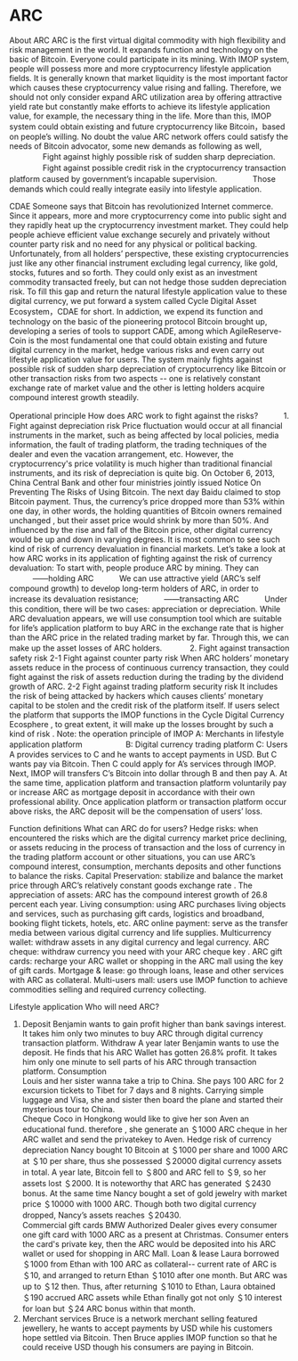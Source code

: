 ARC
===

About ARC
ARC is the first virtual digital commodity with high flexibility and risk management in the world. It expands function and technology on the basic of Bitcoin. Everyone could participate in its mining. With IMOP system, people will possess more and more cryptocurrency lifestyle application fields. It is generally known that market liquidity is the most important factor which causes these cryptocurrency value rising and falling. Therefore, we should not only consider expand ARC utilization area by offering attractive yield rate but constantly make efforts to achieve its lifestyle application value, for example, the necessary thing in the life. More than this, IMOP system could obtain existing and future cryptocurrency like Bitcoin，based on people’s willing. 
No doubt the value ARC network offers could satisfy the needs of Bitcoin advocator, some new demands as following as well, 
　　　　 Fight against highly possible risk of sudden sharp depreciation.
　　　　 Fight against possible credit risk in the cryptocurrency transaction platform caused by government’s incapable supervision.
　　　　 Those demands which could really integrate easily into lifestyle 
        application. 

CDAE 
Someone says that Bitcoin has revolutionized Internet commerce. Since it appears, more and more cryptocurrency come into public sight and they rapidly heat up the cryptocurrency investment market. They could help people achieve efficient value exchange securely and privately without counter party risk and no need for any physical or political backing. 
Unfortunately, from all holders’ perspective, these existing crypto­currencies just like any other financial instrument excluding legal currency, like gold, stocks, futures and so forth. They could only exist as an investment commodity transacted freely, but can not hedge those sudden depreciation risk. To fill this gap and return the natural lifestyle application value to these digital currency, we put forward a system called Cycle Digital Asset Ecosystem，CDAE for short. In addiction, we expend its function and technology on the basic of the pioneering protocol Bitcoin brought up, developing a series of tools to support CADE, among which AgileReserve-Coin is the most fundamental one that could obtain existing and future digital currency in the market, hedge various risks and even carry out lifestyle application value for users. The system mainly fights against possible risk of sudden sharp depreciation of cryptocurrency like Bitcoin or other transaction risks from two aspects -- one is relatively constant exchange rate of market value and the other is letting holders acquire compound interest growth steadily.

Operational principle 
How does ARC work to fight against the risks?
　　　1. Fight against depreciation risk
Price fluctuation would occur at all financial instruments in the market, such as being affected by local policies, media information, the fault of trading platform, the trading techniques of the dealer and even the vacation arrangement, etc. However, the cryptocurrency's price volatility is much higher than traditional financial instruments, and its risk of depreciation is quite big. On October 6, 2013, China Central Bank and other four ministries jointly issued Notice On Preventing The Risks of Using Bitcoin. The next day Baidu claimed to stop Bitcoin payment. Thus, the currency’s price dropped more than 53% within one day, in other words, the holding quantities of Bitcoin owners remained unchanged , but their asset price would shrink by more than 50%. And influenced by the rise and fall of the Bitcoin price, other digital currency would be up and down in varying degrees. It is most common to see such kind of risk of currency devaluation in financial markets.
Let’s take a look at how ARC works in its application of fighting against the risk of currency devaluation:
To start with, people produce ARC by mining. They can
　　　——holding ARC
　　　We can use attractive yield (ARC’s self compound growth) to develop long-term holders of ARC, in order to increase its devaluation resistance;
　　　——transacting ARC
　　　Under this condition, there will be two cases: appreciation or depreciation. While ARC devaluation appears, we will use consumption tool which are suitable for life’s application platform to buy ARC in the exchange rate that is higher than the ARC price in the related trading market by far. Through this, we can make up the asset losses of ARC holders.
　　　
2. Fight against transaction safety risk
2-1 Fight against counter party risk
When ARC holders’ monetary assets reduce in the process of continuous currency transaction, they could fight against the risk of assets reduction during the trading by the dividend growth of ARC.
2-2 Fight against trading platform security risk
It includes the risk of being attacked by hackers which causes clients’ monetary capital to be stolen and the credit risk of the platform itself. If users select the platform that supports the IMOP functions in the Cycle Digital Currency Ecosphere , to great extent, it will make up the losses brought by such a kind of risk .
Note: the operation principle of IMOP 
                   A: Merchants in lifestyle application platform
　　　　　 B: Digital currency trading platform
                   C: Users
A provides services to C and he wants to accept payments in USD. But C wants pay via Bitcoin. Then C could apply for A’s services through IMOP. Next, IMOP will transfers C’s Bitcoin into dollar through B and then pay A. 
At the same time, application platform and transaction platform voluntarily pay or increase ARC as mortgage deposit in accordance with their own professional ability. Once application platform or transaction platform occur above risks, the ARC deposit will be the compensation of users’ loss.

Function definitions 
What can ARC do for users?
Hedge risks: when encountered the risks which are the digital currency market price declining, or assets reducing in the process of transaction and the loss of currency in the trading platform account or other situations, you can use ARC’s compound interest, consumption, merchants deposits and other functions to balance the risks.
Capital Preservation: stabilize and balance the market price through ARC’s relatively constant goods exchange rate . 
The appreciation of assets: ARC has the compound interest growth of 26.8 percent each year.
Living consumption: using ARC purchases living objects and services, such as purchasing gift cards, logistics and broadband, booking flight tickets, hotels,  etc.
ARC online payment: serve as the transfer media between various digital currency and life supplies.
Multicurrency wallet: withdraw assets in any digital currency and legal currency.
ARC cheque: withdraw currency you need with your ARC cheque key .
ARC gift cards: recharge your ARC wallet or shopping in the ARC mall using the key of gift cards.
Mortgage & lease: go through loans, lease and other services with ARC as collateral. 
Multi-users mall: users use IMOP function to achieve commodities selling and required currency collecting.

Lifestyle application 
Who will need ARC?
1. Deposit 
Benjamin wants to gain profit higher than bank savings interest. It takes him only two minutes to buy ARC through digital currency transaction platform.
Withdraw 
A year later Benjamin wants to use the deposit. He finds that his ARC Wallet has gotten 26.8% profit. It takes him only one minute to sell parts of his ARC through transaction platform.
Consumption    
Louis and her sister wanna take a trip to China. She pays 100 ARC for 2 excursion tickets to Tibet for 7 days and 8 nights. Carrying simple luggage and Visa, she and sister then board the plane and started their mysterious tour to China.  
Cheque
Coco in Hongkong would like to give her son Aven an educational fund. therefore , she generate an ＄1000 ARC cheque in her ARC wallet and send the private­key to Aven. 
Hedge risk of currency depreciation
Nancy bought 10 Bitcoin at ＄1000 per share and 1000 ARC at ＄10 per share, thus she possessed ＄20000 digital currency assets in total. A year late, Bitcoin fell to ＄800 and ARC fell to ＄9, so her assets lost ＄2000. It is noteworthy that ARC has generated ＄2430 bonus. At the same time Nancy bought a set of gold jewelry with market price ＄10000 with 1000 ARC. Though both two digital currency dropped, Nancy’s assets reaches ＄20430.  
Commercial gift cards
BMW Authorized Dealer gives every consumer one gift card with 1000 ARC as a present at Christmas. Consumer enters the card's private ­key, then the ARC would be deposited into his ARC wallet or used for shopping in ARC Mall.
Loan & lease 
Laura borrowed ＄1000 from Ethan with 100 ARC as collateral-- current rate of ARC is ＄10, and arranged to return Ethan ＄1010 after one month. But ARC was up to ＄12 then. Thus, after returning ＄1010 to Ethan, Laura obtained ＄190 accrued ARC assets while Ethan finally got not only ＄10 interest for loan but ＄24 ARC bonus within that month.
8. Merchant services
Bruce is a network merchant selling featured jewellery, he wants to accept payments by USD while his customers hope settled via Bitcoin. Then Bruce applies IMOP function so that he could receive USD though his consumers are paying in Bitcoin. 
